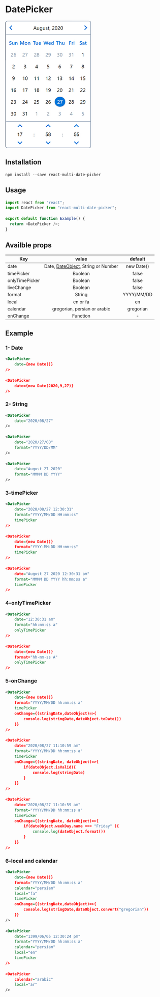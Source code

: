 # DatePicker

![DatePicker](/example/screenshot.jpg?raw=true)

## Installation

```code
npm install --save react-multi-date-picker
```

## Usage

```javascript
import react from "react";
import DatePicker from "react-multi-date-picker";

export default function Example() {
  return <DatePicker />;
}
```

## Availble props

| Key            |                                      value                                       |  default   |
| -------------- | :------------------------------------------------------------------------------: | :--------: |
| date           | Date, [DateObject](https://github.com/shahabyazdi/date-object), String or Number | new Date() |
| timePicker     |                                     Boolean                                      |   false    |
| onlyTimePicker |                                     Boolean                                      |   false    |
| liveChange     |                                     Boolean                                      |   false    |
| format         |                                      String                                      | YYYY/MM/DD |
| local          |                                     en or fa                                     |     en     |
| calendar       |                           gregorian, persian or arabic                           | gregorian  |
| onChange       |                                     Function                                     |     -      |

## Example

### 1- Date

```xml
<DatePicker
    date={new Date()}
/>

<DatePicker
    date={new Date(2020,9,27)}
/>

```

### 2- String

```xml
<DatePicker
    date="2020/08/27"
/>

<DatePicker
    date="2020/27/08"
    format="YYYY/DD/MM"
/>

<DatePicker
    date="August 27 2020"
    format="MMMM DD YYYY"
/>
```

### 3-timePicker

```xml
<DatePicker
    date="2020/08/27 12:30:31"
    format="YYYY/MM/DD HH:mm:ss"
    timePicker
/>

<DatePicker
    date={new Date()}
    format="YYYY-MM-DD HH:mm:ss"
    timePicker
/>

<DatePicker
    date="August 27 2020 12:30:31 am"
    format="MMMM DD YYYY hh:mm:ss a"
    timePicker
/>
```

### 4-onlyTimePicker

```xml
<DatePicker
    date="12:30:31 am"
    format="hh:mm:ss a"
    onlyTimePicker
/>

<DatePicker
    date={new Date()}
    format="hh-mm-ss A"
    onlyTimePicker
/>
```

### 5-onChange

```xml
<DatePicker
    date={new Date()}
    format="YYYY/MM/DD hh:mm:ss a"
    timePicker
    onChange={(stringDate,dateObject)=>{
        console.log(stringDate,dateObject.toDate())
    }}
/>

<DatePicker
    date="2020/08/27 11:10:59 am"
    format="YYYY/MM/DD hh:mm:ss a"
    timePicker
    onChange={(stringDate, dateObject)=>{
        if(dateObject.isValid){
            console.log(stringDate)
        }
    }}
/>

<DatePicker
    date="2020/08/27 11:10:59 am"
    format="YYYY/MM/DD hh:mm:ss a"
    timePicker
    onChange={(stringDate, dateObject)=>{
        if(dateObject.weekDay.name === "Friday" ){
            console.log(dateObject.format())
        }
    }}
/>
```

### 6-local and calendar

```xml
<DatePicker
    date={new Date()}
    format="YYYY/MM/DD hh:mm:ss a"
    calendar="persian"
    local="fa"
    timePicker
    onChange={(stringDate,dateObject)=>{
        console.log(stringDate,dateObject.convert("gregorian"))
    }}
/>

<DatePicker
    date="1399/06/05 12:30:24 pm"
    format="YYYY/MM/DD hh:mm:ss a"
    calendar="persian"
    local="en"
    timePicker
/>

<DatePicker
    calendar="arabic"
    local="ar"
/>

```
